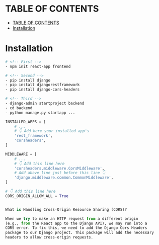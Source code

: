 <!-- HMR  =>  Hot Module Reload|Replacement -->
# TABLE OF CONTENTS

- [TABLE OF CONTENTS](#table-of-contents)
- [Installation](#installation)

# Installation

```bash
# <!-- First -->
- npm init react-app frontend

# <!-- Second -->
- pip install django
- pip install djangorestframework
- pip install django-cors-headers

# <!-- Third -->
- django-admin startproject backend
- cd backend
- python manage.py startapp ...
```

```python
INSTALLED_APPS = [
    # ...
    # 👇 Add here your installed app's
    'rest_framework',
    'corsheaders',
]

MIDDLEWARE = [
    # ...
    # 👇 Add this line here
    'corsheaders.middleware.CorsMiddleware',
    # Add above line just before this line 👇
    'django.middleware.common.CommonMiddleware',
]

# 👇 Add this line here
CORS_ORIGIN_ALLOW_ALL = True


What is Handling Cross-Origin Resource Sharing (CORS)?

When we try to make an HTTP request from a different origin 
(e.g., from the React app to the Django API), we may run into a 
CORS error. To fix this, we need to add the Django Cors Headers 
package to our Django project. This package will add the necessary 
headers to allow cross-origin requests.
```